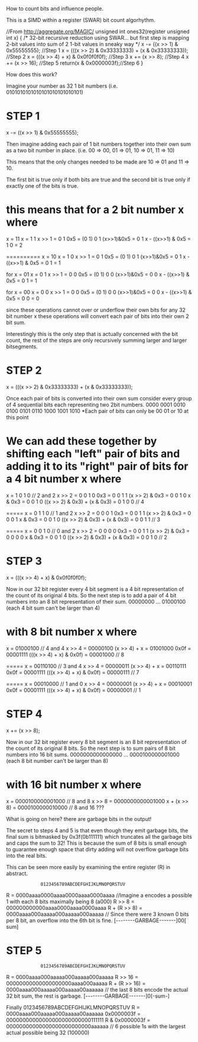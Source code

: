How to count bits and influence people.

This is a SIMD within a register (SWAR) bit count algorhythm.

//From http://aggregate.org/MAGIC/
unsigned int
ones32(register unsigned int x)
{
        /* 32-bit recursive reduction using SWAR...
	   but first step is mapping 2-bit values
	   into sum of 2 1-bit values in sneaky way
	*/
        x -= ((x >> 1) & 0x55555555); //Step 1
        x = (((x >> 2) & 0x33333333) + (x & 0x33333333)); //Step 2
        x = (((x >> 4) + x) & 0x0f0f0f0f); //Step 3
        x += (x >> 8); //Step 4
        x += (x >> 16); //Step 5
        return(x & 0x0000003f);//Step 6
}

How does this work?

Imagine your number as 32 1 bit numbers
(i.e. 0101010101010101010101010101)

STEP 1
====================
x -= ((x >> 1) & 0x55555555); 

Then imagine adding each pair of 1 bit numbers together into their own sum as a two bit number in place.
(i.e. 00 => 00, 01 => 01, 10 => 01, 11 => 10)

This means that the only changes needed to be made are 10 => 01 and 11 => 10.

The first bit is true only if both bits are true and the second bit is true only if exactly one of the bits is true.

this means that for a 2 bit number x where
==========
x = 11
x                 = 1 1
x >> 1            = 0 1
0x5         = (0 1) 0 1
(x>>1)&0x5        = 0 1
x - ((x>>1) & 0x5 = 1 0 = 2

==========
x = 10
x                 = 1 0
x >> 1            = 0 1
0x5         = (0 1) 0 1
(x>>1)&0x5        = 0 1
x - ((x>>1) & 0x5 = 0 1 = 1

for x = 01
x                 = 0 1
x >> 1            = 0 0
0x5         = (0 1) 0 0
(x>>1)&0x5        = 0 0
x - ((x>>1) & 0x5 = 0 1 = 1

for x = 00
x                 = 0 0
x >> 1            = 0 0
0x5         = (0 1) 0 0
(x>>1)&0x5        = 0 0
x - ((x>>1) & 0x5 = 0 0 = 0

since these operations cannot over or underflow their own bits
for any 32 bit number x these operations will convert each pair of bits into their own 2 bit sum.

Interestingly this is the only step that is actually concerned with the bit count, the rest of the steps are only recursively summing larger and larger bitsegments.

STEP 2
====================
x = (((x >> 2) & 0x33333333) + (x & 0x33333333));

Once each pair of bits is converted into their own sum consider every group of 4 sequential bits each representing two 2bit numbers.
0000
0001
0010
0100
0101
0110
1000
1001
1010
*Each pair of bits can only be 00 01 or 10 at this point

We can add these together by shifting each "left" pair of bits and adding it to its "right" pair of bits
for a 4 bit number x where
=====
x                            = 1 0 1 0 // 2 and 2
x >> 2                       = 0 0 1 0
0x3                          = 0 0 1 1
(x >> 2) & 0x3               = 0 0 1 0
x & 0x3                      = 0 0 1 0
((x >> 2) & 0x3) + (x & 0x3) = 0 1 0 0 // 4

=====
x                            = 0 1 1 0 // 1 and 2
x >> 2                       = 0 0 0 1
0x3                          = 0 0 1 1
(x >> 2) & 0x3               = 0 0 0 1
x & 0x3                      = 0 0 1 0
((x >> 2) & 0x3) + (x & 0x3) = 0 0 1 1 // 3

=====
x                            = 0 0 1 0 // 0 and 2
x >> 2                       = 0 0 0 0
0x3                          = 0 0 1 1
(x >> 2) & 0x3               = 0 0 0 0
x & 0x3                      = 0 0 1 0
((x >> 2) & 0x3) + (x & 0x3) = 0 0 1 0 // 2

STEP 3
====================
x = (((x >> 4) + x) & 0x0f0f0f0f);

Now in our 32 bit register every 4 bit segment is a 4 bit representation of the count of its original 4 bits.
So the next step is to add a pair of 4 bit numbers into an 8 bit representation of their sum.
00000000
...
01000100 (each 4 bit sum can't be larger than 4)

with 8 bit number x where
=====
x                       = 01000100 // 4 and 4
x >> 4                  = 00000100
(x >> 4) + x            = 01001000
0x0f                    = 00001111
(((x >> 4) + x) & 0x0f) = 00001000 // 8

=====
x                       = 00110100 // 3 and 4
x >> 4                  = 00000011
(x >> 4) + x            = 00110111
0x0f                    = 00001111
(((x >> 4) + x) & 0x0f) = 00000111 // 7

=====
x                       = 00010000 // 1 and 0
x >> 4                  = 00000001
(x >> 4) + x            = 00010001
0x0f                    = 00001111
(((x >> 4) + x) & 0x0f) = 00000001 // 1

STEP 4
====================
x += (x >> 8);

Now in our 32 bit register every 8 bit segment is an 8 bit representation of the count of its original 8 bits.
So the next step is to sum pairs of 8 bit numbers into 16 bit sums.
0000000000000000
...
0000100000001000 (each 8 bit number can't be larger than 8)

with 16 bit number x where
=====
x            = 0000100000001000 // 8 and 8
x >> 8       = 0000000000001000
x + (x >> 8) = 0000100000010000 // 8 and 16 ???

What is going on here? there are garbage bits in the output!

The secret to steps 4 and 5 is that even though they emit garbage bits,
  the final sum is bitmasked by 0x3f(0b111111) which truncates all the garbage bits and caps the sum to 32!
This is because the sum of 8 bits is small enough to guarantee enough space that dirty adding will not overflow garbage bits into the real bits.

This can be seen more easily by examining the entire register (R) in abstract.

                 0123456789ABCDEFGHIJKLMNOPQRSTUV
 R             = 0000aaaa0000aaaa0000aaaa0000aaaa //Imagine a encodes a possible 1 with each 8 bits maximally being 8 (a000)
 R >> 8        = 000000000000aaaa0000aaaa0000aaaa
 R + (R >> 8)  = 0000aaaa000aaaaa000aaaaa000aaaaa // Since there were 3 known 0 bits per 8 bit, an overflow into the 6th bit is fine.
                 [--------GARBAGE-------]00[ sum]

STEP 5
====================
                 0123456789ABCDEFGHIJKLMNOPQRSTUV
 R             = 0000aaaa000aaaaa000aaaaa000aaaaa
 R >> 16       = 00000000000000000000aaaa000aaaaa
 R + (R >> 16) = 0000aaaa000aaaaa000aaaaa00aaaaaa // the last 8 bits encode the actual 32 bit sum, the rest is garbage.
                 [--------GARBAGE-------]0[-sum-]
					
Finally
                 0123456789ABCDEFGHIJKLMNOPQRSTUV
             R = 0000aaaa000aaaaa000aaaaa00aaaaaa
    0x0000003f = 00000000000000000000000000111111
R & 0x0000003f = 00000000000000000000000000aaaaaa // 6 possible 1s with the largest actual possible being 32 (100000)
